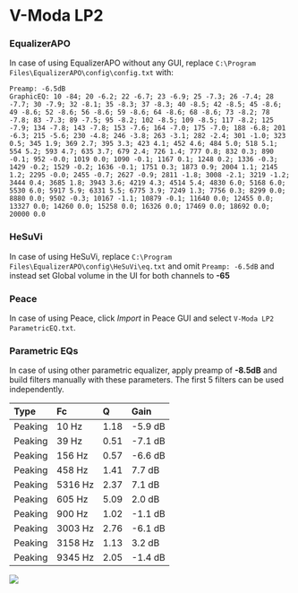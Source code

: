 # V-Moda LP2

### EqualizerAPO
In case of using EqualizerAPO without any GUI, replace `C:\Program Files\EqualizerAPO\config\config.txt`
with:
```
Preamp: -6.5dB
GraphicEQ: 10 -84; 20 -6.2; 22 -6.7; 23 -6.9; 25 -7.3; 26 -7.4; 28 -7.7; 30 -7.9; 32 -8.1; 35 -8.3; 37 -8.3; 40 -8.5; 42 -8.5; 45 -8.6; 49 -8.6; 52 -8.6; 56 -8.6; 59 -8.6; 64 -8.6; 68 -8.6; 73 -8.2; 78 -7.8; 83 -7.3; 89 -7.5; 95 -8.2; 102 -8.5; 109 -8.5; 117 -8.2; 125 -7.9; 134 -7.8; 143 -7.8; 153 -7.6; 164 -7.0; 175 -7.0; 188 -6.8; 201 -6.3; 215 -5.6; 230 -4.8; 246 -3.8; 263 -3.1; 282 -2.4; 301 -1.0; 323 0.5; 345 1.9; 369 2.7; 395 3.3; 423 4.1; 452 4.6; 484 5.0; 518 5.1; 554 5.2; 593 4.7; 635 3.7; 679 2.4; 726 1.4; 777 0.8; 832 0.3; 890 -0.1; 952 -0.0; 1019 0.0; 1090 -0.1; 1167 0.1; 1248 0.2; 1336 -0.3; 1429 -0.2; 1529 -0.2; 1636 -0.1; 1751 0.3; 1873 0.9; 2004 1.1; 2145 1.2; 2295 -0.0; 2455 -0.7; 2627 -0.9; 2811 -1.8; 3008 -2.1; 3219 -1.2; 3444 0.4; 3685 1.8; 3943 3.6; 4219 4.3; 4514 5.4; 4830 6.0; 5168 6.0; 5530 6.0; 5917 5.9; 6331 5.5; 6775 3.9; 7249 1.3; 7756 0.3; 8299 0.0; 8880 0.0; 9502 -0.3; 10167 -1.1; 10879 -0.1; 11640 0.0; 12455 0.0; 13327 0.0; 14260 0.0; 15258 0.0; 16326 0.0; 17469 0.0; 18692 0.0; 20000 0.0
```

### HeSuVi
In case of using HeSuVi, replace `C:\Program Files\EqualizerAPO\config\HeSuVi\eq.txt` and omit `Preamp:
-6.5dB` and instead set Global volume in the UI for both channels to **-65**

### Peace
In case of using Peace, click *Import* in Peace GUI and select `V-Moda LP2 ParametricEQ.txt`.

### Parametric EQs
In case of using other parametric equalizer, apply preamp of **-8.5dB** and build filters manually with
these parameters. The first 5 filters can be used independently.

| Type    | Fc      |    Q | Gain    |
|:--------|:--------|:-----|:--------|
| Peaking | 10 Hz   | 1.18 | -5.9 dB |
| Peaking | 39 Hz   | 0.51 | -7.1 dB |
| Peaking | 156 Hz  | 0.57 | -6.6 dB |
| Peaking | 458 Hz  | 1.41 | 7.7 dB  |
| Peaking | 5316 Hz | 2.37 | 7.1 dB  |
| Peaking | 605 Hz  | 5.09 | 2.0 dB  |
| Peaking | 900 Hz  | 1.02 | -1.1 dB |
| Peaking | 3003 Hz | 2.76 | -6.1 dB |
| Peaking | 3158 Hz | 1.13 | 3.2 dB  |
| Peaking | 9345 Hz | 2.05 | -1.4 dB |

![](https://raw.githubusercontent.com/jaakkopasanen/AutoEq/master/results/headphonecom/sbaf-serious/V-Moda%20LP2/V-Moda%20LP2.png)